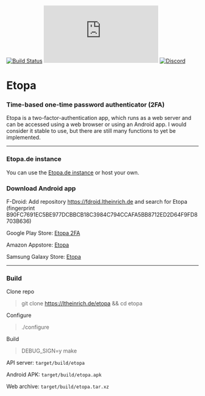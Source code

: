[![Build Status](https://ltheinrich.de/etopa/workflows/CI/badge.svg)](https://ltheinrich.de/etopa/actions?query=workflow%3ACI)
[![Matrix](https://img.shields.io/matrix/etopa:matrix.org?label=Matrix)](https://matrix.to/#/!SuZAJrFcmgupnUNURc:matrix.org?via=matrix.org)
[![Discord](https://img.shields.io/discord/694617177717735457?label=Discord)](https://discord.gg/ZWFNBgR)

# Etopa
### Time-based one-time password authenticator (2FA)
Etopa is a two-factor-authentication app, which runs as a web server and can be accessed using a web browser or using an Android app.
I would consider it stable to use, but there are still many functions to yet be implemented.

<hr>

### Etopa<span></span>.de instance
You can use the [Etopa.de instance](https://etopa.de/) or host your own.

### Download Android app
F-Droid: Add repository https://fdroid.ltheinrich.de and search for Etopa (fingerprint B90FC7691EC5BE977DCBBCB18C3984C794CCAFA5BB8712ED2D64F9FD8703B636)

Google Play Store: [Etopa 2FA](https://play.google.com/store/apps/details?id=de.ltheinrich.etopa)

Amazon Appstore: [Etopa](http://www.amazon.com/gp/mas/dl/android?p=de.ltheinrich.etopa)

Samsung Galaxy Store: [Etopa](https://apps.samsung.com/gear/appDetail.as?appId=de.ltheinrich.etopa)

<hr>

### Build
Clone repo
> git clone https://ltheinrich.de/etopa && cd etopa

Configure
> ./configure

Build
> DEBUG_SIGN=y make

API server: `target/build/etopa`

Android APK: `target/build/etopa.apk`

Web archive: `target/build/etopa.tar.xz`
